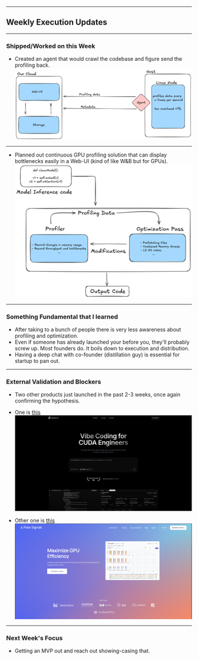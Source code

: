 
---
## Weekly Execution Updates

---
### Shipped/Worked on this Week

- Created an agent that would crawl the codebase and figure send the profiling back.
![](../assets/continuous_profiling.png)

---

- Planned out continuous GPU profiling solution that can display bottlenecks easily in a Web-UI (kind of like W&B but for GPUs).
![](../assets/optim_pass.png)

---
### Something Fundamental that I learned

- After taking to a bunch of people there is very less awareness about profiling and optimization.
- Even if someone has already launched your before you, they'll probably screw up. Most founders do. It boils down to execution and distribution.
- Having a deep chat with co-founder (distillation guy) is essential for startup to pan out.

---
### External Validation and Blockers

- Two other products just launched in the past 2-3 weeks, once again confirming the hypothesis.
- One is [this](https://www.rightnowai.co/)
![](../assets/rightnow.png)

- Other one is [this](https://www.polarsignals.com/use-cases/gpu-profiling)
![](../assets/polar_signals.png)

---
### Next Week's Focus
- Getting an MVP out and reach out showing-casing that.